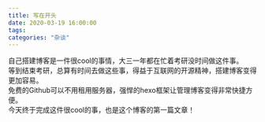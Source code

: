 ```yaml
---
title: 写在开头
date: 2020-03-19 16:00:00
tags:
categories: "杂谈"
---
```

自己搭建博客是一件很cool的事情，大三一年都在忙着考研没时间做这件事。  
等到结束考研，总算有时间去做这些事，得益于互联网的开源精神，搭建博客变得更加容易。  
免费的Github可以不用租用服务器，强悍的hexo框架让管理博客变得非常快捷方便。  
今天终于完成这件很cool的事，也是这个博客的第一篇文章！
